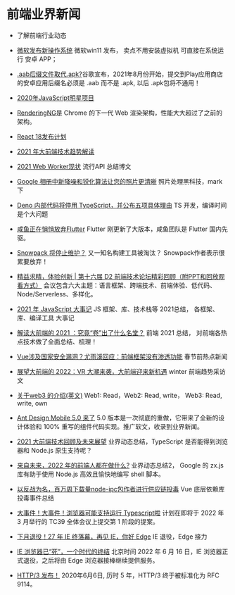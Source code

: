 # 前端业界新闻 
* 了解前端行业动态

* [微软发布新操作系统](https://www.theverge.com/2021/6/24/22548428/microsoft-windows-11-android-apps-support-amazon-store) 微软win11 发布， 卖点不用安装虚拟机 可直接在系统运行 安卓 APP；
* [.aab后缀文件取代.apk?](https://arstechnica.com/gadgets/2021/07/google-play-dumps-apks-for-the-more-google-controlled-android-app-bundle/)谷歌宣布，2021年8月份开始，提交到Play应用商店的安卓应用后缀名必须是 .aab 而不是 .apk, 以后 .apk包将不通用！
* [2020年JavaScript明星项目](https://risingstars.js.org/2020/zh)
* [RenderingNG](https://developer.chrome.com/blog/renderingng/)是 Chrome 的下一代 Web 渲染架构，性能大大超过了之前的架构。
* [React 18发布计划](https://zh-hans.reactjs.org/blog/2021/06/08/the-plan-for-react-18.html)
* [2021 年大前端技术趋势解读](https://www.infoq.cn/article/dT002EZ7BiXGtMeU49qo)
* [2021 Web Worker现状](https://zhuanlan.zhihu.com/p/393428948) 流行API 总结博文
* [Google 相册中新降噪和锐化算法让您的照片更清晰](https://mp.weixin.qq.com/s/0ppzlUXIaTGG0QQnAJfvmg) 照片处理黑科技，mark下
* [Deno 内部代码将停用 TypeScript，并公布五项具体理由](https://www.infoq.cn/article/u72qtztgazttfazzihbz) TS 开发，编译时间是个大问题
* [咸鱼正在悄悄放弃Flutter](https://juejin.cn/post/6955304605190357005) Flutter 刚更新了大版本，咸鱼团队是 Flutter 国内先驱。
* [Snowpack 将停止维护？](https://juejin.cn/post/7010922819143860261?utm_source=gold_browser_extension) 又一知名构建工具被淘汰？ Snowpack作者表示很累要放弃！
* [精益求精，体验创新 | 第十六届 D2 前端技术论坛精彩回顾（附PPT和回放观看方式）](https://mp.weixin.qq.com/s/BQgPuxTdZi06eIpiL93hSQ) 会议包含六大主题：语言框架、跨端技术、前端体验、低代码、Node/Serverless、多样化。
* [2021 年 JavaScript 大事记](https://mp.weixin.qq.com/s/-BzlW2FWF6YouWn64dOATQ) JS 框架、库、技术栈等 2021总结， 各框架、库、编译工具 大事记
* [解读大前端的 2021 ：究竟“卷”出了什么名堂？](https://mp.weixin.qq.com/s/qIFi2HQL2QiDab_u0sbEjg) 前端 2021 总结， 对前端各热点技术做了全面总结、梳理！
* [Vue涉及国家安全漏洞？尤雨溪回应：前端框架没有渗透功能](https://mp.weixin.qq.com/s/IBrNvOSXWNGZtvcF4f7F_g) 春节前热点新闻
* [展望大前端的 2022：VR 大潮来袭，大前端迎来新机遇](https://www.infoq.cn/article/k1Qpf3FaxNHdb7yqQptg) winter 前端趋势采访文
* [关于web3 的介绍(英文)](https://www.odysseydao.com/articles/what-is-web3) Web1: Read，Web2: Read, write， Web3: Read, write, own
* [Ant Design Mobile 5.0 来了](https://mp.weixin.qq.com/s/cvsxRtps2wi1pgVRzGF2NA) 5.0 版本是一次彻底的重做，它带来了全新的设计体验和 100% 重写的组件代码实现。推广软文，收录到业界新闻。
* [2021 大前端技术回顾及未来展望](https://mp.weixin.qq.com/s/HfZDrrqDNUVpnU-aegKxcg) 业界动态总结，TypeScript 是否能得到浏览器和 Node.js 原生支持呢？
* [来自未来，2022 年的前端人都在做什么?](https://mp.weixin.qq.com/s/triP_hXILSWq37DIGz4VNg) 业界动态总结2， Google 的 zx.js 库有助于使用 Node.js 高效且愉快地编写 shell 脚本。
* [以反战为名，百万周下载量node-ipc包作者进行供应链投毒](https://mp.weixin.qq.com/s/6gbuBytsehzaMYwx-PxJ9w) Vue 底层依赖库投毒事件总结
* [大事件！大事件！浏览器可能支持运行 Typescript啦](https://juejin.cn/post/7073808372239335455) 计划在即将于 2022 年 3 月举行的 TC39 全体会议上提交第 1 阶段的提案。
* [下月退役！27 年 IE 终落幕，再见 IE，你好 Edge](https://www.infoq.cn/news/BNMm3Yom5HqYmG4iTEVc) IE 退役，Edge 接力
* [IE 浏览器已“死”，一个时代的终结](https://mp.weixin.qq.com/s/pmd22EIxa7EwzQUw-Zg4jw) 北京时间 2022 年 6 月 16 日，IE 浏览器正式退役，之后将由 Edge 浏览器接棒继续提供服务。
* [HTTP/3 发布！](https://mp.weixin.qq.com/s/40YBEWZBaHakDuRuh27fMg) 2020年6月6日, 历时 5 年，HTTP/3 终于被标准化为 RFC 9114。

